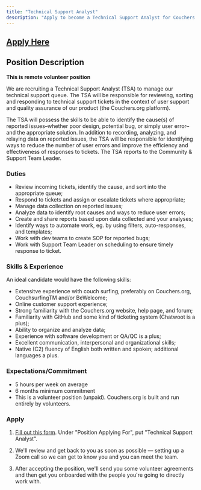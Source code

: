 ```yaml
---
title: "Technical Support Analyst"
description: "Apply to become a Technical Support Analyst for Couchers.org"
---
```


## [Apply Here](/volunteer/form)

## Position Description

**This is remote volunteer position**

We are recruiting a Technical Support Analyst (TSA) to manage our technical support queue. The TSA will be responsible for reviewing, sorting and responding to technical support tickets in the context of user support and quality assurance of our product (the Couchers.org platform).

The TSA will possess the skills to be able to identify the cause(s) of reported issues–whether poor design, potential bug, or simply user error–and the appropriate solution. In addition to recording, analyzing, and relaying data on reported issues, the TSA will be responsible for identifying ways to reduce the number of user errors and improve the efficiency and effectiveness of responses to tickets. The TSA reports to the Community & Support Team Leader.

### Duties

- Review incoming tickets, identify the cause, and sort into the appropriate queue;
- Respond to tickets and assign or escalate tickets where appropriate;
- Manage data collection on reported issues;
- Analyze data to identify root causes and ways to reduce user errors;
- Create and share reports based upon data collected and your analyses;
- Identify ways to automate work, eg. by using filters, auto-responses, and templates;
- Work with dev teams to create SOP for reported bugs;
- Work with Support Team Leader on scheduling to ensure timely response to ticket.

### Skills & Experience

An ideal candidate would have the following skills:
- Extensitve experience with couch surfing, preferably on Couchers.org, CouchsurfingTM and/or BeWelcome;
- Online customer support experience;
- Strong familiarity with the Couchers.org website, help page, and forum;
- Familiarity with GitHub and some kind of ticketing system (Chatwoot is a plus);
- Ability to organize and analyze data;
- Experience with software development or QA/QC is a plus;
- Excellent communication, interpersonal and organizational skills;
- Native (C2) fluency of English both written and spoken; additional languages a plus.

### Expectations/Commitment

- 5 hours per week on average
- 6 months minimum commitment
- This is a volunteer position (unpaid). Couchers.org is built and run entirely by volunteers.

### Apply

1. [Fill out this form](/volunteer/form). Under "Position Applying For", put "Technical Support Analyst".

2. We'll review and get back to you as soon as possible — setting up a Zoom call so we can get to know you and you can meet the team.

3. After accepting the position, we'll send you some volunteer agreements and then get you onboarded with the people you're going to directly work with.
